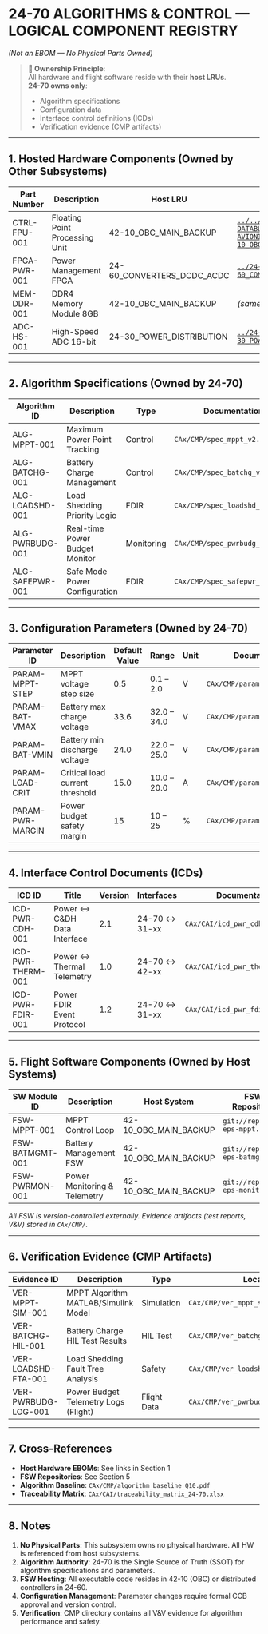# 24-70 ALGORITHMS & CONTROL — LOGICAL COMPONENT REGISTRY  
*(Not an EBOM — No Physical Parts Owned)*

> **📌 Ownership Principle**:  
> All hardware and flight software reside with their **host LRUs**.  
> **24-70 owns only**:  
> - Algorithm specifications  
> - Configuration data  
> - Interface control definitions (ICDs)  
> - Verification evidence (CMP artifacts)

---

## 1. Hosted Hardware Components (Owned by Other Subsystems)

| Part Number  | Description                        | Host LRU                   | EBOM Path                                                                                                                                      | Status        |
|--------------|------------------------------------|----------------------------|------------------------------------------------------------------------------------------------------------------------------------------------|---------------|
| CTRL-FPU-001 | Floating Point Processing Unit     | 42-10_OBC_MAIN_BACKUP      | [`../../STA-F-AVIONICS-FSW-DATABUS/SYSTEMS/42-AVIONICS_COMPUTERS_IMA/SUBSYSTEMS/42-10_OBC_MAIN_BACKUP/PLM/EBOM_LINKS.md`](../../STA-F-AVIONICS-FSW-DATABUS/SYSTEMS/42-AVIONICS_COMPUTERS_IMA/SUBSYSTEMS/42-10_OBC_MAIN_BACKUP/PLM/EBOM_LINKS.md) | RELEASED      |
| FPGA-PWR-001 | Power Management FPGA              | 24-60_CONVERTERS_DCDC_ACDC | [`../24-60_CONVERTERS_DCDC_ACDC/PLM/EBOM_LINKS.md`](../24-60_CONVERTERS_DCDC_ACDC/PLM/EBOM_LINKS.md)                                            | IN_PRODUCTION |
| MEM-DDR-001  | DDR4 Memory Module 8GB             | 42-10_OBC_MAIN_BACKUP      | *(same as CTRL-FPU-001)*                                                                                                                       | RELEASED      |
| ADC-HS-001   | High-Speed ADC 16-bit              | 24-30_POWER_DISTRIBUTION   | [`../24-30_POWER_DISTRIBUTION/PLM/EBOM_LINKS.md`](../24-30_POWER_DISTRIBUTION/PLM/EBOM_LINKS.md)                                                | RELEASED      |

---

## 2. Algorithm Specifications (Owned by 24-70)

| Algorithm ID     | Description                              | Type              | Documentation                        | Status   |
|------------------|------------------------------------------|-------------------|--------------------------------------|----------|
| ALG-MPPT-001     | Maximum Power Point Tracking             | Control           | `CAx/CMP/spec_mppt_v2.1.pdf`         | RELEASED |
| ALG-BATCHG-001   | Battery Charge Management                | Control           | `CAx/CMP/spec_batchg_v1.3.pdf`       | RELEASED |
| ALG-LOADSHD-001  | Load Shedding Priority Logic             | FDIR              | `CAx/CMP/spec_loadshd_v1.0.pdf`      | REVIEW   |
| ALG-PWRBUDG-001  | Real-time Power Budget Monitor           | Monitoring        | `CAx/CMP/spec_pwrbudg_v1.1.pdf`      | RELEASED |
| ALG-SAFEPWR-001  | Safe Mode Power Configuration            | FDIR              | `CAx/CMP/spec_safepwr_v2.0.pdf`      | RELEASED |

---

## 3. Configuration Parameters (Owned by 24-70)

| Parameter ID      | Description                         | Default Value | Range         | Unit | Documentation                     |
|-------------------|-------------------------------------|---------------|---------------|------|-----------------------------------|
| PARAM-MPPT-STEP   | MPPT voltage step size              | 0.5           | 0.1 – 2.0     | V    | `CAx/CMP/params_mppt.xlsx`        |
| PARAM-BAT-VMAX    | Battery max charge voltage          | 33.6          | 32.0 – 34.0   | V    | `CAx/CMP/params_battery.xlsx`     |
| PARAM-BAT-VMIN    | Battery min discharge voltage       | 24.0          | 22.0 – 25.0   | V    | `CAx/CMP/params_battery.xlsx`     |
| PARAM-LOAD-CRIT   | Critical load current threshold     | 15.0          | 10.0 – 20.0   | A    | `CAx/CMP/params_loadshed.xlsx`    |
| PARAM-PWR-MARGIN  | Power budget safety margin          | 15            | 10 – 25       | %    | `CAx/CMP/params_budget.xlsx`      |

---

## 4. Interface Control Documents (ICDs)

| ICD ID          | Title                                    | Version | Interfaces              | Documentation                     |
|-----------------|------------------------------------------|---------|-------------------------|-----------------------------------|
| ICD-PWR-CDH-001 | Power ↔ C&DH Data Interface              | 2.1     | 24-70 ↔ 31-xx           | `CAx/CAI/icd_pwr_cdh_v2.1.pdf`    |
| ICD-PWR-THERM-001| Power ↔ Thermal Telemetry               | 1.0     | 24-70 ↔ 42-xx           | `CAx/CAI/icd_pwr_therm_v1.0.pdf`  |
| ICD-PWR-FDIR-001| Power FDIR Event Protocol                | 1.2     | 24-70 ↔ 31-xx           | `CAx/CAI/icd_pwr_fdir_v1.2.pdf`   |

---

## 5. Flight Software Components (Owned by Host Systems)

| SW Module ID    | Description                         | Host System             | FSW Repository                                | Status   |
|-----------------|-------------------------------------|-------------------------|-----------------------------------------------|----------|
| FSW-MPPT-001    | MPPT Control Loop                   | 42-10_OBC_MAIN_BACKUP   | `git://repo/fsw-eps-mppt.git`                 | RELEASED |
| FSW-BATMGMT-001 | Battery Management FSW              | 42-10_OBC_MAIN_BACKUP   | `git://repo/fsw-eps-batmgmt.git`              | RELEASED |
| FSW-PWRMON-001  | Power Monitoring & Telemetry        | 42-10_OBC_MAIN_BACKUP   | `git://repo/fsw-eps-monitor.git`              | RELEASED |

*All FSW is version-controlled externally. Evidence artifacts (test reports, V&V) stored in `CAx/CMP/`.*

---

## 6. Verification Evidence (CMP Artifacts)

| Evidence ID      | Description                              | Type          | Location                              | Status   |
|------------------|------------------------------------------|---------------|---------------------------------------|----------|
| VER-MPPT-SIM-001 | MPPT Algorithm MATLAB/Simulink Model     | Simulation    | `CAx/CMP/ver_mppt_simulink.slx`       | VERIFIED |
| VER-BATCHG-HIL-001| Battery Charge HIL Test Results         | HIL Test      | `CAx/CMP/ver_batchg_hil_report.pdf`   | VERIFIED |
| VER-LOADSHD-FTA-001| Load Shedding Fault Tree Analysis       | Safety        | `CAx/CMP/ver_loadshd_fta.xlsx`        | REVIEW   |
| VER-PWRBUDG-LOG-001| Power Budget Telemetry Logs (Flight)    | Flight Data   | `CAx/CMP/ver_pwrbudg_flight_logs.csv` | ARCHIVED |

---

## 7. Cross-References

- **Host Hardware EBOMs**: See links in Section 1
- **FSW Repositories**: See Section 5
- **Algorithm Baseline**: `CAx/CMP/algorithm_baseline_Q10.pdf`
- **Traceability Matrix**: `CAx/CAI/traceability_matrix_24-70.xlsx`

---

## 8. Notes

1. **No Physical Parts**: This subsystem owns no physical hardware. All HW is referenced from host subsystems.
2. **Algorithm Authority**: 24-70 is the Single Source of Truth (SSOT) for algorithm specifications and parameters.
3. **FSW Hosting**: All executable code resides in 42-10 (OBC) or distributed controllers in 24-60.
4. **Configuration Management**: Parameter changes require formal CCB approval and version control.
5. **Verification**: CMP directory contains all V&V evidence for algorithm performance and safety.

